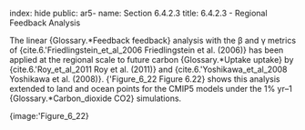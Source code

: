 index: hide
public: ar5-
name: Section 6.4.2.3
title: 6.4.2.3 - Regional Feedback Analysis

The linear {Glossary.*Feedback feedback} analysis with the β and γ metrics of {cite.6.'Friedlingstein_et_al_2006 Friedlingstein et al. (2006)} has been applied at the regional scale to future carbon {Glossary.*Uptake uptake} by {cite.6.'Roy_et_al_2011 Roy et al. (2011)} and {cite.6.'Yoshikawa_et_al_2008 Yoshikawa et al. (2008)}. {'Figure_6_22 Figure 6.22} shows this analysis extended to land and ocean points for the CMIP5 models under the 1% yr–1 {Glossary.*Carbon_dioxide CO2} simulations.

{image:'Figure_6_22}

